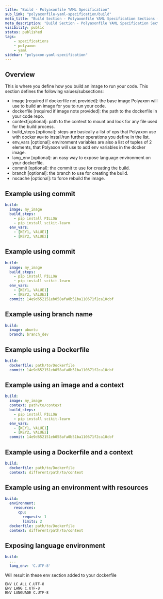 ```yaml
---
title: "Build - Polyaxonfile YAML Specification"
sub_link: "polyaxonfile-yaml-specification/build"
meta_title: "Build Section - Polyaxonfile YAML Specification Sections - Polyaxon References"
meta_description: "Build Section - Polyaxonfile YAML Specification Sections."
visibility: public
status: published
tags:
    - specifications
    - polyaxon
    - yaml
sidebar: "polyaxon-yaml-specification"
---
```


## Overview

This is where you define how you build an image to run your code.
This section defines the following values/subsections:

 * image [required if dockerfile not provided]: the base image Polyaxon will use to build an image for you to run your code.
 * dockerfile [required if image note provided]: the path to the dockerfile in your code repo.
 * context[optional]: path to the context to mount and look for any file used for the build process.
 * build_steps [optional]: steps are basically a list of ops that Polyaxon use with docker
 `RUN` to install/run further operations you define in the list.
 * env_vars [optional]: environment variables are also a list of tuples of 2 elements, that Polyaxon will use to add env variables in the docker image.
 * lang_env [optional]: an easy way to expose language environment on your dockerfile.
 * commit [optional]: the commit to use for creating the build.
 * branch [optional]: the branch to use for creating the build.
 * nocache [optional]: to force rebuild the image. 

## Example using commit

```yaml
build:
  image: my_image
  build_steps:
    - pip install PILLOW
    - pip install scikit-learn
  env_vars:
    - [KEY1, VALUE1]
    - [KEY2, VALUE2]
```

## Example using commit

```yaml
build:
  image: my_image
  build_steps:
    - pip install PILLOW
    - pip install scikit-learn
  env_vars:
    - [KEY1, VALUE1]
    - [KEY2, VALUE2]
  commit: 14e9d652151eb058afa0b51ba110671f2ca10cbf
```

## Example using branch name

```yaml
build:
  image: ubuntu
  branch: branch_dev
```

## Example using a Dockerfile


```yaml
build:
  dockerfile: path/to/Dockerfile
  commit: 14e9d652151eb058afa0b51ba110671f2ca10cbf
```

## Example using an image and a context


```yaml
build:
  image: my_image
  context: path/to/context
  build_steps:
    - pip install PILLOW
    - pip install scikit-learn
  env_vars:
    - [KEY1, VALUE1]
    - [KEY2, VALUE2]
  commit: 14e9d652151eb058afa0b51ba110671f2ca10cbf
```

## Example using a Dockerfile and a context


```yaml
build:
  dockerfile: path/to/Dockerfile
  context: different/path/to/context
```

## Example using an environment with resources

```yaml
build:
  environment:
    resources:
      cpu:
        requests: 1
        limits: 2
  dockerfile: path/to/Dockerfile
  context: different/path/to/context
```

## Exposing language environment

```yaml
build:
  ...
  lang_env: 'C.UTF-8'
```

Will result in these env section added to your dockerfile

```
ENV LC_ALL C.UTF-8
ENV LANG C.UTF-8
ENV LANGUAGE C.UTF-8
```
